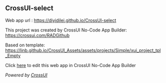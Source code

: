 ## CrossUI-select
Web app url : https://diyidilei.github.io/CrossUI-select

This project was created by CrossUI No-Code App Builder: https://crossui.com/RADGithub

Based on template: https://linb.github.io/CrossUI_Assets/assets/projects/Simple/xui_project_tpl_Empty

Click [here](https://crossui.com/RADGithub/#!from=github&owner=diyidilei&repo=CrossUI-select) to edit this web app in CrossUI No-Code App Builder

<i>Powered by [CrossUI](https://crossui.com)</i>
